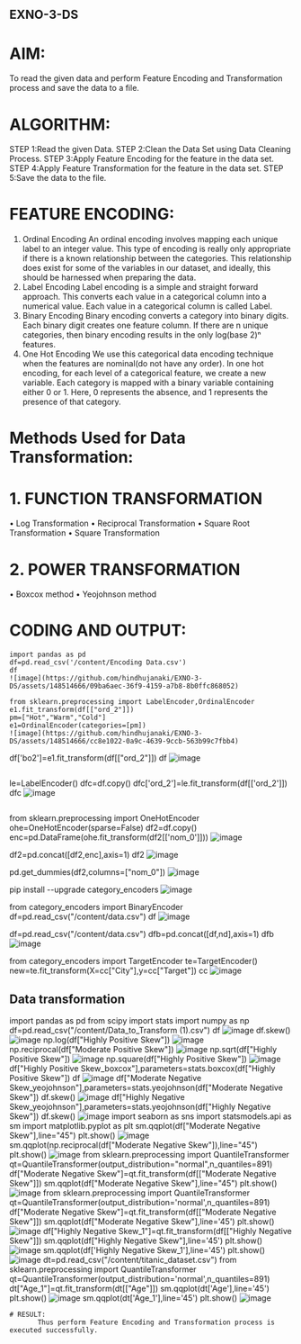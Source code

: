 ## EXNO-3-DS

# AIM:
To read the given data and perform Feature Encoding and Transformation process and save the data to a file.

# ALGORITHM:
STEP 1:Read the given Data.
STEP 2:Clean the Data Set using Data Cleaning Process.
STEP 3:Apply Feature Encoding for the feature in the data set.
STEP 4:Apply Feature Transformation for the feature in the data set.
STEP 5:Save the data to the file.

# FEATURE ENCODING:
1. Ordinal Encoding
An ordinal encoding involves mapping each unique label to an integer value. This type of encoding is really only appropriate if there is a known relationship between the categories. This relationship does exist for some of the variables in our dataset, and ideally, this should be harnessed when preparing the data.
2. Label Encoding
Label encoding is a simple and straight forward approach. This converts each value in a categorical column into a numerical value. Each value in a categorical column is called Label.
3. Binary Encoding
Binary encoding converts a category into binary digits. Each binary digit creates one feature column. If there are n unique categories, then binary encoding results in the only log(base 2)ⁿ features.
4. One Hot Encoding
We use this categorical data encoding technique when the features are nominal(do not have any order). In one hot encoding, for each level of a categorical feature, we create a new variable. Each category is mapped with a binary variable containing either 0 or 1. Here, 0 represents the absence, and 1 represents the presence of that category.

# Methods Used for Data Transformation:
  # 1. FUNCTION TRANSFORMATION
• Log Transformation
• Reciprocal Transformation
• Square Root Transformation
• Square Transformation
  # 2. POWER TRANSFORMATION
• Boxcox method
• Yeojohnson method

# CODING AND OUTPUT:
```
import pandas as pd
df=pd.read_csv('/content/Encoding Data.csv')
df
![image](https://github.com/hindhujanaki/EXNO-3-DS/assets/148514666/09ba6aec-36f9-4159-a7b8-8b0ffc868052)
```
```
from sklearn.preprocessing import LabelEncoder,OrdinalEncoder
e1.fit_transform(df[["ord_2"]])
pm=["Hot","Warm","Cold"]
e1=OrdinalEncoder(categories=[pm])
![image](https://github.com/hindhujanaki/EXNO-3-DS/assets/148514666/cc8e1022-0a9c-4639-9ccb-563b99c7fbb4)
```
df['bo2']=e1.fit_transform(df[["ord_2"]])
df
![image](https://github.com/hindhujanaki/EXNO-3-DS/assets/148514666/0230b89d-948c-4596-9532-b86a03609466)
```
```
le=LabelEncoder()
dfc=df.copy()
dfc['ord_2']=le.fit_transform(df[['ord_2']])
dfc
![image](https://github.com/hindhujanaki/EXNO-3-DS/assets/148514666/2fbe8bd9-9687-4daa-9b43-fa9cf490ea74)
```
```
from sklearn.preprocessing import OneHotEncoder
ohe=OneHotEncoder(sparse=False)
df2=df.copy()
enc=pd.DataFrame(ohe.fit_transform(df2[['nom_0']]))
![image](https://github.com/hindhujanaki/EXNO-3-DS/assets/148514666/94b75cd8-f4d3-4fd6-a4a6-78ad41f8125d)

df2=pd.concat([df2,enc],axis=1)
df2
![image](https://github.com/hindhujanaki/EXNO-3-DS/assets/148514666/9d3935f8-b3c1-4b64-aaa0-5bff8e5c7845)

pd.get_dummies(df2,columns=["nom_0"])
![image](https://github.com/hindhujanaki/EXNO-3-DS/assets/148514666/fedeb68a-a590-4ef5-80da-7811b01fb637)

pip install --upgrade category_encoders
![image](https://github.com/hindhujanaki/EXNO-3-DS/assets/148514666/478de62d-5592-4c98-9d3b-c82cf07dc0bc)

from category_encoders import BinaryEncoder
df=pd.read_csv("/content/data.csv")
df
![image](https://github.com/hindhujanaki/EXNO-3-DS/assets/148514666/be0ecc45-9aae-4679-95f1-1fb1b1840ac8)

df=pd.read_csv("/content/data.csv")
dfb=pd.concat([df,nd],axis=1)
dfb
![image](https://github.com/hindhujanaki/EXNO-3-DS/assets/148514666/70d193f1-cd68-4a04-ae7f-6c604dd84cb5)

from category_encoders import TargetEncoder
te=TargetEncoder()
new=te.fit_transform(X=cc["City"],y=cc["Target"])
cc
![image](https://github.com/hindhujanaki/EXNO-3-DS/assets/148514666/481c8f67-a506-48cf-b24c-d9a7eb040f7a)
## Data transformation
import pandas as pd
from scipy import stats
import numpy as np
df=pd.read_csv("/content/Data_to_Transform (1).csv")
df
![image](https://github.com/hindhujanaki/EXNO-3-DS/assets/148514666/6ccdb819-ed44-4866-871f-d7a5e9f2eac2)
df.skew()
![image](https://github.com/hindhujanaki/EXNO-3-DS/assets/148514666/6fe91bd0-4275-4c2d-98e1-3ca0ad0e123a)
np.log(df["Highly Positive Skew"])
![image](https://github.com/hindhujanaki/EXNO-3-DS/assets/148514666/f10f5b8a-8314-412d-9fc9-83188a8f9fe3)
np.reciprocal(df["Moderate Positive Skew"])
![image](https://github.com/hindhujanaki/EXNO-3-DS/assets/148514666/81509dde-d6c5-461d-90bf-ca9128d09811)
np.sqrt(df["Highly Positive Skew"])
![image](https://github.com/hindhujanaki/EXNO-3-DS/assets/148514666/ad6733b4-9c0e-49af-8e1e-e8a7c51c8a63)
np.square(df["Highly Positive Skew"])
![image](https://github.com/hindhujanaki/EXNO-3-DS/assets/148514666/7e6bfc01-2a6a-482b-82f0-7f0fb78647a5)
df["Highly Positive Skew_boxcox"],parameters=stats.boxcox(df["Highly Positive Skew"])
df
![image](https://github.com/hindhujanaki/EXNO-3-DS/assets/148514666/9eac4cde-6dd6-4bff-824a-5ddb5392ee8f)
df["Moderate Negative Skew_yeojohnson"],parameters=stats.yeojohnson(df["Moderate Negative Skew"])
df.skew()
![image](https://github.com/hindhujanaki/EXNO-3-DS/assets/148514666/53a35206-82e4-4b0f-82cd-947b9851a9d2)
df["Highly Negative Skew_yeojohnson"],parameters=stats.yeojohnson(df["Highly Negative Skew"])
df.skew()
![image](https://github.com/hindhujanaki/EXNO-3-DS/assets/148514666/11645e21-5b69-44ed-a9f0-55c3f70ca9cb)
import seaborn as sns
import statsmodels.api as sm
import matplotlib.pyplot as plt
sm.qqplot(df["Moderate Negative Skew"],line="45")
plt.show()
![image](https://github.com/hindhujanaki/EXNO-3-DS/assets/148514666/5d152d4b-8831-40d6-84c6-4dbdf46f8e4c)
sm.qqplot(np.reciprocal(df["Moderate Negative Skew"]),line="45")
plt.show()
![image](https://github.com/hindhujanaki/EXNO-3-DS/assets/148514666/37f773ee-7839-44bc-a86e-fbfbedc406c7)
from sklearn.preprocessing import QuantileTransformer
qt=QuantileTransformer(output_distribution="normal",n_quantiles=891)
df["Moderate Negative Skew"]=qt.fit_transform(df[["Moderate Negative Skew"]])
sm.qqplot(df["Moderate Negative Skew"],line="45")
plt.show()
![image](https://github.com/hindhujanaki/EXNO-3-DS/assets/148514666/e2c18d76-ba04-4c30-b368-71937f9ab2bb)
from sklearn.preprocessing import QuantileTransformer
qt=QuantileTransformer(output_distribution='normal',n_quantiles=891)
df["Moderate Negative Skew"]=qt.fit_transform(df[["Moderate Negative Skew"]])
sm.qqplot(df["Moderate Negative Skew"],line='45')
plt.show()
![image](https://github.com/hindhujanaki/EXNO-3-DS/assets/148514666/a3587413-5c0a-497a-bb67-306a27f25e96)
df["Highly Negative Skew_1"]=qt.fit_transform(df[["Highly Negative Skew"]])
sm.qqplot(df["Highly Negative Skew"],line='45')
plt.show()
![image](https://github.com/hindhujanaki/EXNO-3-DS/assets/148514666/0d29b565-e51b-4ec9-ba73-a02a66e42ea0)
sm.qqplot(df['Highly Negative Skew_1'],line='45')
plt.show()
![image](https://github.com/hindhujanaki/EXNO-3-DS/assets/148514666/cadb76d0-8819-4171-9f86-0b160f6a9626)
dt=pd.read_csv("/content/titanic_dataset.csv")
from sklearn.preprocessing import QuantileTransformer
qt=QuantileTransformer(output_distribution='normal',n_quantiles=891)
dt["Age_1"]=qt.fit_transform(dt[["Age"]])
sm.qqplot(dt['Age'],line='45')
plt.show()
![image](https://github.com/hindhujanaki/EXNO-3-DS/assets/148514666/289c721b-8624-4ef5-b683-85e681876c7b)
sm.qqplot(dt['Age_1'],line='45')
plt.show()
![image](https://github.com/hindhujanaki/EXNO-3-DS/assets/148514666/f4a7873e-3e30-44d9-bb5d-59dc625d5e9e)
```
# RESULT:
       Thus perform Feature Encoding and Transformation process is executed successfully.



       

